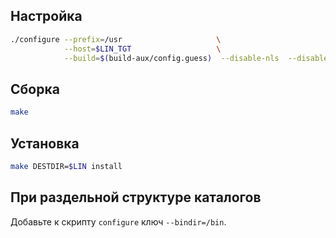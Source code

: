 <package-info :package="package" showsbu></package-info>

<script>
                new Vue({
                el: '#main',
                data: { package: {} },
                mounted: function () {
                                this.getPackage('tar');
                },

                methods: {
                        getPackage: function(name) {
                                        getPackage(name)
                                        .then(response => this.package = response);
                        },
                }
  })
</script>

## Настройка

```bash
./configure --prefix=/usr                     \
            --host=$LIN_TGT                   \
            --build=$(build-aux/config.guess)  --disable-nls  --disable-acl
```

## Сборка

```bash
make
```

## Установка

```bash
make DESTDIR=$LIN install
```

## При раздельной структуре каталогов

Добавьте к скрипту `configure` ключ `--bindir=/bin`.

